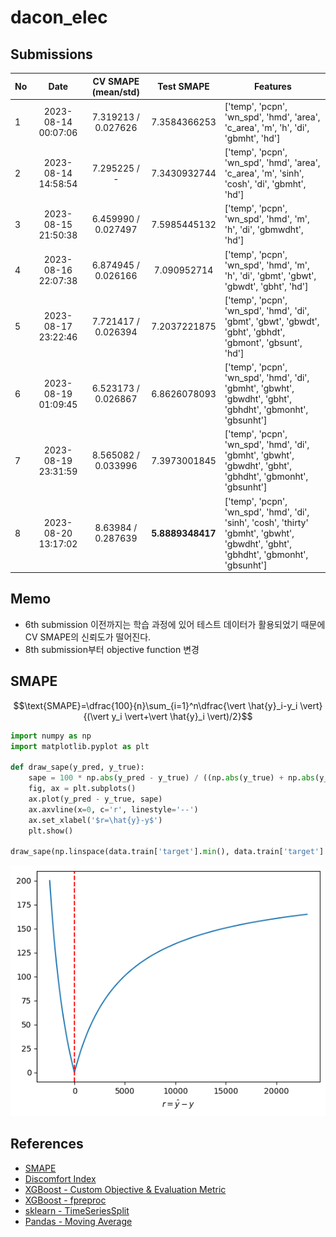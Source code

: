# dacon_elec
## Submissions
| No |        Date         | CV SMAPE (mean/std) |    Test SMAPE    | Features                                                                                                                             |
|----|:-------------------:|:-------------------:|:----------------:|--------------------------------------------------------------------------------------------------------------------------------------|
| 1  | 2023-08-14 00:07:06 | 7.319213 / 0.027626 |   7.3584366253   | ['temp', 'pcpn', 'wn_spd', 'hmd', 'area', 'c_area', 'm', 'h', 'di', 'gbmht', 'hd']                                                   |
| 2  | 2023-08-14 14:58:54 |    7.295225 / -     |   7.3430932744   | ['temp', 'pcpn', 'wn_spd', 'hmd', 'area', 'c_area', 'm', 'sinh', 'cosh', 'di', 'gbmht', 'hd']                                        |
| 3  | 2023-08-15 21:50:38 | 6.459990 / 0.027497 |   7.5985445132   | ['temp', 'pcpn', 'wn_spd', 'hmd', 'm', 'h', 'di', 'gbmwdht', 'hd']                                                                   |
| 4  | 2023-08-16 22:07:38 | 6.874945 / 0.026166 |   7.090952714    | ['temp', 'pcpn', 'wn_spd', 'hmd', 'm', 'h', 'di', 'gbmt', 'gbwt', 'gbwdt', 'gbht', 'hd']                                             |
| 5  | 2023-08-17 23:22:46 | 7.721417 / 0.026394 |   7.2037221875   | ['temp', 'pcpn', 'wn_spd', 'hmd', 'di', 'gbmt', 'gbwt', 'gbwdt', 'gbht', 'gbhdt', 'gbmont', 'gbsunt', 'hd']                          |
| 6  | 2023-08-19 01:09:45 | 6.523173 / 0.026867 |   6.8626078093   | ['temp', 'pcpn', 'wn_spd', 'hmd', 'di', 'gbmht', 'gbwht', 'gbwdht', 'gbht', 'gbhdht', 'gbmonht', 'gbsunht']                          |
| 7  | 2023-08-19 23:31:59 | 8.565082 / 0.033996 |   7.3973001845   | ['temp', 'pcpn', 'wn_spd', 'hmd', 'di', 'gbmht', 'gbwht', 'gbwdht', 'gbht', 'gbhdht', 'gbmonht', 'gbsunht']                          |
| 8  | 2023-08-20 13:17:02 | 8.63984 / 0.287639  | **5.8889348417** | ['temp', 'pcpn', 'wn_spd', 'hmd', 'di', 'sinh', 'cosh', 'thirty' 'gbmht', 'gbwht', 'gbwdht', 'gbht', 'gbhdht', 'gbmonht', 'gbsunht'] |

## Memo
- 6th submission 이전까지는 학습 과정에 있어 테스트 데이터가 활용되었기 때문에 CV SMAPE의 신뢰도가 떨어진다.
- 8th submission부터 objective function 변경

## SMAPE
$$\text{SMAPE}=\dfrac{100}{n}\sum_{i=1}^n\dfrac{\vert \hat{y}_i-y_i \vert}{(\vert y_i \vert+\vert \hat{y}_i \vert)/2}$$
```python
import numpy as np
import matplotlib.pyplot as plt

def draw_sape(y_pred, y_true):
    sape = 100 * np.abs(y_pred - y_true) / ((np.abs(y_true) + np.abs(y_pred)) / 2)
    fig, ax = plt.subplots()
    ax.plot(y_pred - y_true, sape)
    ax.axvline(x=0, c='r', linestyle='--')
    ax.set_xlabel('$r=\hat{y}-y$')
    plt.show()

draw_sape(np.linspace(data.train['target'].min(), data.train['target'].max(), 1000), data.train['target'].mean())
```
![](./figures/smape.png)

## References
- [SMAPE](https://en.wikipedia.org/wiki/Symmetric_mean_absolute_percentage_error)
- [Discomfort Index](https://news.samsungdisplay.com/32491)
- [XGBoost - Custom Objective & Evaluation Metric](https://xgboost.readthedocs.io/en/stable/tutorials/custom_metric_obj.html)
- [XGBoost - fpreproc](https://xgboost.readthedocs.io/en/stable/python/examples/cross_validation.html)
- [sklearn - TimeSeriesSplit](https://scikit-learn.org/stable/modules/generated/sklearn.model_selection.TimeSeriesSplit.html)
- [Pandas - Moving Average](https://pandas.pydata.org/docs/reference/api/pandas.DataFrame.rolling.html)
